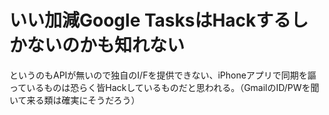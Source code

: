 # いい加減Google TasksはHackするしかないのかも知れない

というのもAPIが無いので独自のI/Fを提供できない、iPhoneアプリで同期を謳っているものは恐らく皆Hackしているものだと思われる。（GmailのID/PWを聞いて来る類は確実にそうだろう）

